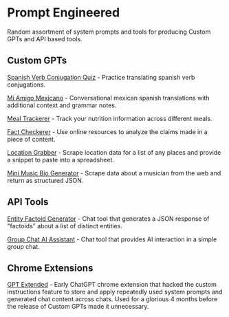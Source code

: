 # Prompt Engineered

Random assortment of system prompts and tools for producing Custom GPTs and API based tools.

## Custom GPTs

[Spanish Verb Conjugation Quiz](./custom_gpts/spanish_verb_conjugation_quiz) - Practice translating spanish verb conjugations.

[Mi Amigo Mexicano](./custom_gpts/mi_amigo_mexicano) - Conversational mexican spanish translations with additional context and grammar notes.

[Meal Trackerer](./custom_gpts/meal_trackerer) - Track your nutrition information across different meals.

[Fact Checkerer](./custom_gpts/fact_checkerer) - Use online resources to analyze the claims made in a piece of content.

[Location Grabber](./custom_gpts/location_grabber) - Scrape location data for a list of any places and provide a snippet to paste into a spreadsheet.

[Mini Music Bio Generator](./custom_gpts/mini_music_bio_generator) - Scrape data about a musician from the web and return as structured JSON.

## API Tools

[Entity Factoid Generator](./api_tools/entity_factoid_generator/) - Chat tool that generates a JSON response of "factoids" about a list of distinct entities.

[Group Chat AI Assistant](./api_tools/groupchat_ai_assistant) - Chat tool that provides AI interaction in a simple group chat.

## Chrome Extensions

[GPT Extended](https://gptextended.codethings.net/) - Early ChatGPT chrome extension that hacked the custom instructions feature to store and apply repeatedly used system prompts and generated chat content across chats. Used for a glorious 4 months before the release of Custom GPTs made it unnecessary.
